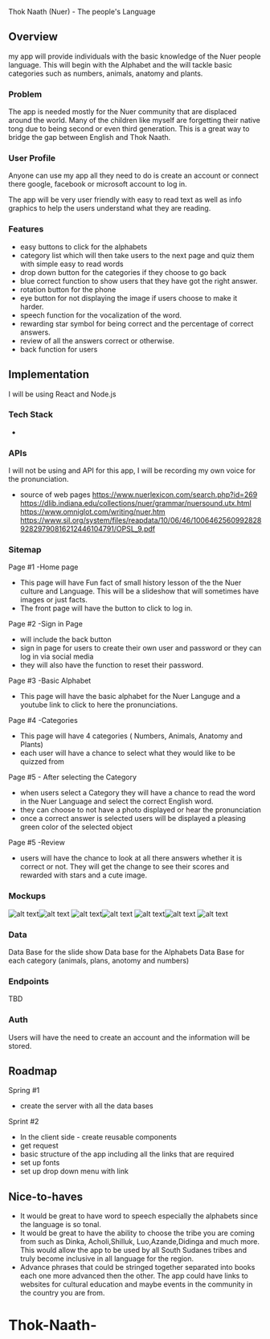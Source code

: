 Thok Naath (Nuer) - The people's Language

## Overview

my app will provide individuals with the basic knowledge of the Nuer people language. This will begin with the Alphabet and the will tackle basic categories such as numbers, animals, anatomy and plants.

### Problem

The app is needed mostly for the Nuer community that are displaced around the world. Many of the children like myself are forgetting their native tong due to being second or even third generation. This is a great way to bridge the gap between English and Thok Naath.

### User Profile

Anyone can use my app all they need to do is create an account or connect there google, facebook or microsoft account to log in.

The app will be very user friendly with easy to read text as well as info graphics to help the users understand what they are reading.

### Features

- easy buttons to click for the alphabets
- category list which will then take users to the next page and quiz them with simple easy to read words
- drop down button for the categories if they choose to go back
- blue correct function to show users that they have got the right answer.
- rotation button for the phone
- eye button for not displaying the image if users choose to make it harder.
- speech function for the vocalization of the word.
- rewarding star symbol for being correct and the percentage of correct answers.
- review of all the answers correct or otherwise.
- back function for users

## Implementation

I will be using React and Node.js

### Tech Stack

-

### APIs

I will not be using and API for this app, I will be recording my own voice for the pronunciation.

- source of web pages
  https://www.nuerlexicon.com/search.php?id=269
  https://dlib.indiana.edu/collections/nuer/grammar/nuersound.utx.html
  https://www.omniglot.com/writing/nuer.htm
  https://www.sil.org/system/files/reapdata/10/06/46/100646256099282892829790816212446104791/OPSL_9.pdf

### Sitemap

Page #1 -Home page

- This page will have Fun fact of small history lesson of the the Nuer culture and Language. This will be a slideshow that will sometimes have images or just facts.
- The front page will have the button to click to log in.

Page #2 -Sign in Page

- will include the back button
- sign in page for users to create their own user and password or they can log in via social media
- they will also have the function to reset their password.

Page #3 -Basic Alphabet

- This page will have the basic alphabet for the Nuer Languge and a youtube link to click to here the pronunciations.

Page #4 -Categories

- This page will have 4 categories ( Numbers, Animals, Anatomy and Plants)
- each user will have a chance to select what they would like to be quizzed from

Page #5 - After selecting the Category

- when users select a Category they will have a chance to read the word in the Nuer Language and select the correct English word.
- they can choose to not have a photo displayed or hear the pronunciation
- once a correct answer is selected users will be displayed a pleasing green color of the selected object

Page #5 -Review

- users will have the chance to look at all there answers whether it is correct or not. They will get the change to see their scores and rewarded with stars and a cute image.

### Mockups

![alt text](image-1.png)![alt text](image-2.png)
![alt text](image-8.png)![alt text](image-4.png)
![alt text](image-9.png)![alt text](image-10.png)
![alt text](image-7.png)

### Data

Data Base for the slide show
Data base for the Alphabets
Data Base for each category (animals, plans, anotomy and numbers)

### Endpoints

TBD

### Auth

Users will have the need to create an account and the information will be stored.

## Roadmap

Spring #1

- create the server with all the data bases

Sprint #2

- In the client side - create reusable components
- get request
- basic structure of the app including all the links that are required
- set up fonts
- set up drop down menu with link

## Nice-to-haves

- It would be great to have word to speech especially the alphabets since the language is so tonal.
- It would be great to have the ability to choose the tribe you are coming from such as Dinka, Acholi,Shilluk, Luo,Azande,Didinga and much more. This would allow the app to be used by all South Sudanes tribes and truly become inclusive in all language for the region.
- Advance phrases that could be stringed together separated into books each one more advanced then the other.
  The app could have links to websites for cultural education and maybe events in the community in the country you are from.

# Thok-Naath-

